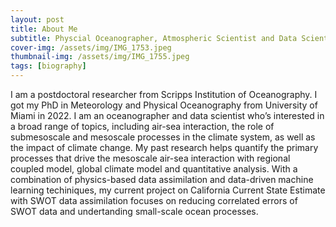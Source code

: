 ```yaml
---
layout: post
title: About Me
subtitle: Physcial Oceanographer, Atmospheric Scientist and Data Scientist
cover-img: /assets/img/IMG_1753.jpeg
thumbnail-img: /assets/img/IMG_1755.jpeg
tags: [biography]
---
```


I am a postdoctoral researcher from Scripps Institution of Oceanography. I got my PhD in Meteorology and Physical Oceanography from University of Miami in 2022. I am an oceanographer and data scientist who’s interested in a broad range of topics, including air-sea interaction, the role of submesoscale and mesoscale processes in the climate system, as well as the impact of climate change. My past research helps quantify the primary processes that drive the mesoscale air-sea interaction with regional coupled model, global climate model and quantitative analysis. With a combination of physics-based data assimilation and data-driven machine learning techiniques, my current project on California Current State Estimate with SWOT data assimilation focuses on reducing correlated errors of SWOT data and undertanding small-scale ocean processes.
